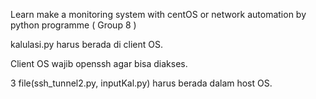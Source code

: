 Learn make a monitoring system with centOS or network automation by python programme ( Group 8 )

kalulasi.py harus berada di client OS.

Client OS wajib openssh agar bisa diakses.

3 file(ssh_tunnel2.py, inputKal.py) harus berada dalam host OS.

